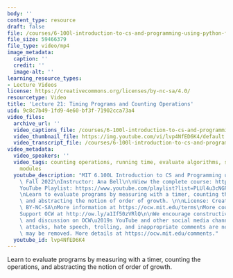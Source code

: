 ```yaml
---
body: ''
content_type: resource
draft: false
file: /courses/6-100l-introduction-to-cs-and-programming-using-python-fall-2022/6100l-lecture-21-version-2_360p_16_9.mp4
file_size: 59466379
file_type: video/mp4
image_metadata:
  caption: ''
  credit: ''
  image-alt: ''
learning_resource_types:
- Lecture Videos
license: https://creativecommons.org/licenses/by-nc-sa/4.0/
resourcetype: Video
title: 'Lecture 21: Timing Programs and Counting Operations'
uid: 9c8c7b49-1fd9-4e60-bf3f-71902cca73a4
video_files:
  archive_url: ''
  video_captions_file: /courses/6-100l-introduction-to-cs-and-programming-using-python-fall-2022/1xvoC1C2Y-utkqO-wB9gc4lhFPNpM5Zjj_transcript.webvtt
  video_thumbnail_file: https://img.youtube.com/vi/lvp4NfED6K4/default.jpg
  video_transcript_file: /courses/6-100l-introduction-to-cs-and-programming-using-python-fall-2022/1xvoC1C2Y-utkqO-wB9gc4lhFPNpM5Zjj_transcript.pdf
video_metadata:
  video_speakers: ''
  video_tags: counting operations, running time, evaluate algorithms, scalability,
    modules
  youtube_description: "MIT 6.100L Introduction to CS and Programming using Python,\
    \ Fall 2022\nInstructor: Ana Bell\n\nView the complete course: https://ocw.mit.edu/courses/6-100l-introduction-to-cs-and-programming-using-python-fall-2022/\n\
    YouTube Playlist: https://www.youtube.com/playlist?list=PLUl4u3cNGP62A-ynp6v6-LGBCzeH3VAQB\n\
    \nLearn to evaluate programs by measuring with a timer, counting the operations,\
    \ and abstracting the notion of order of growth. \n\nLicense: Creative Commons\
    \ BY-NC-SA\nMore information at https://ocw.mit.edu/terms\nMore courses at https://ocw.mit.edu\n\
    Support OCW at http://ow.ly/a1If50zVRlQ\n\nWe encourage constructive comments\
    \ and discussion on OCW\u2019s YouTube and other social media channels. Personal\
    \ attacks, hate speech, trolling, and inappropriate comments are not allowed and\
    \ may be removed. More details at https://ocw.mit.edu/comments."
  youtube_id: lvp4NfED6K4
---
```

Learn to evaluate programs by measuring with a timer, counting the operations, and abstracting the notion of order of growth.